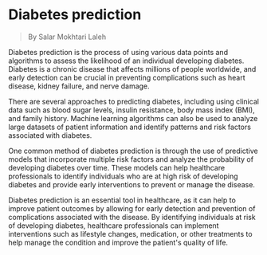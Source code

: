 # Diabetes prediction

> By Salar Mokhtari Laleh



Diabetes prediction is the process of using various data points and algorithms to assess the likelihood of an individual developing diabetes. Diabetes is a chronic disease that affects millions of people worldwide, and early detection can be crucial in preventing complications such as heart disease, kidney failure, and nerve damage.

There are several approaches to predicting diabetes, including using clinical data such as blood sugar levels, insulin resistance, body mass index (BMI), and family history. Machine learning algorithms can also be used to analyze large datasets of patient information and identify patterns and risk factors associated with diabetes.

One common method of diabetes prediction is through the use of predictive models that incorporate multiple risk factors and analyze the probability of developing diabetes over time. These models can help healthcare professionals to identify individuals who are at high risk of developing diabetes and provide early interventions to prevent or manage the disease.

Diabetes prediction is an essential tool in healthcare, as it can help to improve patient outcomes by allowing for early detection and prevention of complications associated with the disease. By identifying individuals at risk of developing diabetes, healthcare professionals can implement interventions such as lifestyle changes, medication, or other treatments to help manage the condition and improve the patient's quality of life.

